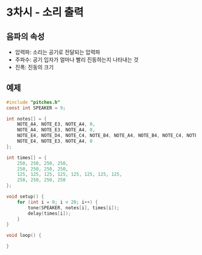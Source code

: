 # 3차시 - 소리 출력

## 음파의 속성

* 압력파: 소리는 공기로 전달되는 압력파
* 주파수: 공기 입자가 얼마나 빨리 진동하는지 나타내는 것
* 진폭: 진동의 크기

## 예제
```c
#include "pitches.h"
const int SPEAKER = 9;
int notes[] = {    NOTE_A4, NOTE_E3, NOTE_A4, 0,    NOTE_A4, NOTE_E3, NOTE_A4, 0,    NOTE_E4, NOTE_D4, NOTE_C4, NOTE_B4, NOTE_A4, NOTE_B4, NOTE_C4, NOTE_D4,
    NOTE_E4, NOTE_E3, NOTE_A4, 0};int times[] = {    250, 250, 250, 250,    250, 250, 250, 250,    125, 125, 125, 125, 125, 125, 125, 125,
    250, 250, 250, 250};

void setup() {    for (int i = 0; i < 20; i++) {        tone(SPEAKER, notes[i], times[i]);        delay(times[i]);    }}void loop() {}
```